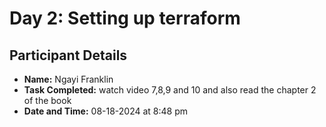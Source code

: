 # Day 2: Setting up terraform 

## Participant Details
- **Name:** Ngayi Franklin
- **Task Completed:** watch video 7,8,9 and 10 and also read the chapter 2 of the book
- **Date and Time:** 08-18-2024 at 8:48 pm

